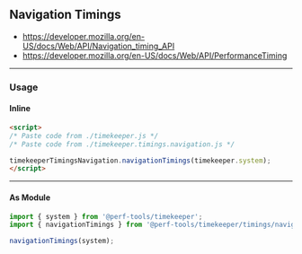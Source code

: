 Navigation Timings
------------------
- https://developer.mozilla.org/en-US/docs/Web/API/Navigation_timing_API
- https://developer.mozilla.org/en-US/docs/Web/API/PerformanceTiming

---

### Usage

#### Inline

```html
<script>
/* Paste code from ./timekeeper.js */
/* Paste code from ./timekeeper.timings.navigation.js */

timekeeperTimingsNavigation.navigationTimings(timekeeper.system);
</script>
```

---

#### As Module
```ts
import { system } from '@perf-tools/timekeeper';
import { navigationTimings } from '@perf-tools/timekeeper/timings/navigation';

navigationTimings(system);
```